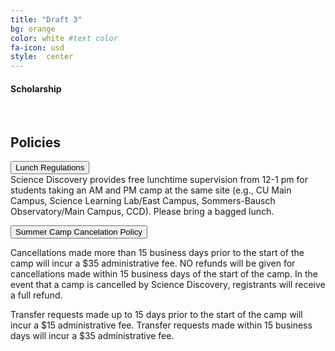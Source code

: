 ```yaml
---
title: "Draft 3"
bg: orange
color: white #text color
fa-icon: usd
style:  center
---
```

#### Scholarship 
&nbsp;

<html>
<head>
  <meta name="viewport" content="width=device-width, initial-scale=1">
  <link rel="stylesheet" href="http://maxcdn.bootstrapcdn.com/bootstrap/3.3.5/css/bootstrap.min.css">
  <script src="https://ajax.googleapis.com/ajax/libs/jquery/1.11.3/jquery.min.js"></script>
  <script src="http://maxcdn.bootstrapcdn.com/bootstrap/3.3.5/js/bootstrap.min.js"></script>
</head>
<body>

<div class="container">
  <h2>Policies</h2>
  <button type="button" class="btn btn-info" data-toggle="collapse" data-target="#demo">Lunch Regulations</button>
  <div id="demo" class="collapse in">
    Science Discovery provides free lunchtime supervision from 12-1 pm for students taking an AM and PM camp at the same site (e.g., CU Main Campus, Science Learning Lab/East Campus, Sommers-Bausch Observatory/Main Campus, CCD). Please bring a bagged lunch.
  </div>
   
   
   <button type="button" class="btn btn-info" data-toggle="collapse" data-target="#demo">Summer Camp Cancelation Policy</button>
  <div id="demo" class="collapse in">
   Cancellations made more than 15 business days prior to the start of the camp will incur a $35 administrative fee. NO refunds will be given for cancellations made within 15 business days of the start of the camp. In the event that a camp is cancelled by Science Discovery, registrants will receive a full refund.

Transfer requests made up to 15 days prior to the start of the camp will incur a $15 administrative fee. Transfer requests made within 15 business days will incur a $35 administrative fee.
  </div>
   
        
</div> 


  
  
  
  
  
</div>
    
    
    
    
    
</body>
</html>
